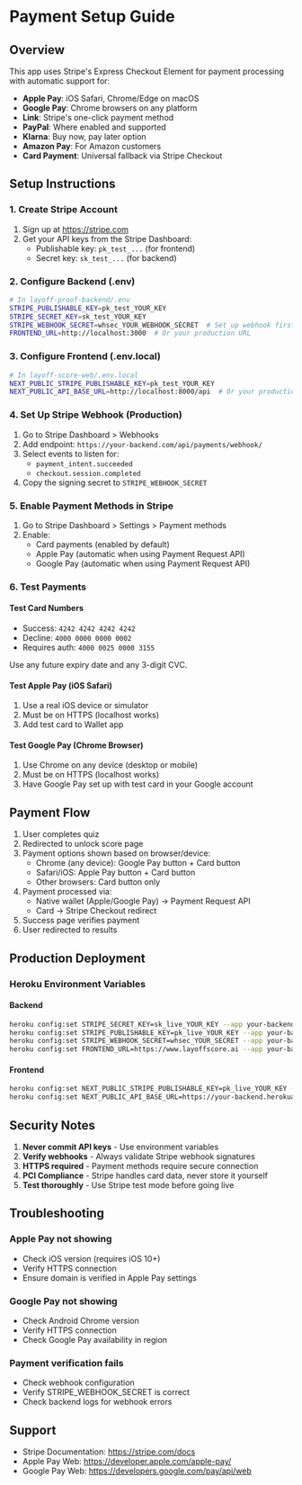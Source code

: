 # Payment Setup Guide

## Overview

This app uses Stripe's Express Checkout Element for payment processing with automatic support for:

- **Apple Pay**: iOS Safari, Chrome/Edge on macOS
- **Google Pay**: Chrome browsers on any platform
- **Link**: Stripe's one-click payment method
- **PayPal**: Where enabled and supported
- **Klarna**: Buy now, pay later option
- **Amazon Pay**: For Amazon customers
- **Card Payment**: Universal fallback via Stripe Checkout

## Setup Instructions

### 1. Create Stripe Account

1. Sign up at https://stripe.com
2. Get your API keys from the Stripe Dashboard:
   - Publishable key: `pk_test_...` (for frontend)
   - Secret key: `sk_test_...` (for backend)

### 2. Configure Backend (.env)

```bash
# In layoff-proof-backend/.env
STRIPE_PUBLISHABLE_KEY=pk_test_YOUR_KEY
STRIPE_SECRET_KEY=sk_test_YOUR_KEY
STRIPE_WEBHOOK_SECRET=whsec_YOUR_WEBHOOK_SECRET  # Set up webhook first
FRONTEND_URL=http://localhost:3000  # Or your production URL
```

### 3. Configure Frontend (.env.local)

```bash
# In layoff-score-web/.env.local
NEXT_PUBLIC_STRIPE_PUBLISHABLE_KEY=pk_test_YOUR_KEY
NEXT_PUBLIC_API_BASE_URL=http://localhost:8000/api  # Or your production API
```

### 4. Set Up Stripe Webhook (Production)

1. Go to Stripe Dashboard > Webhooks
2. Add endpoint: `https://your-backend.com/api/payments/webhook/`
3. Select events to listen for:
   - `payment_intent.succeeded`
   - `checkout.session.completed`
4. Copy the signing secret to `STRIPE_WEBHOOK_SECRET`

### 5. Enable Payment Methods in Stripe

1. Go to Stripe Dashboard > Settings > Payment methods
2. Enable:
   - Card payments (enabled by default)
   - Apple Pay (automatic when using Payment Request API)
   - Google Pay (automatic when using Payment Request API)

### 6. Test Payments

#### Test Card Numbers

- Success: `4242 4242 4242 4242`
- Decline: `4000 0000 0000 0002`
- Requires auth: `4000 0025 0000 3155`

Use any future expiry date and any 3-digit CVC.

#### Test Apple Pay (iOS Safari)

1. Use a real iOS device or simulator
2. Must be on HTTPS (localhost works)
3. Add test card to Wallet app

#### Test Google Pay (Chrome Browser)

1. Use Chrome on any device (desktop or mobile)
2. Must be on HTTPS (localhost works)
3. Have Google Pay set up with test card in your Google account

## Payment Flow

1. User completes quiz
2. Redirected to unlock score page
3. Payment options shown based on browser/device:
   - Chrome (any device): Google Pay button + Card button
   - Safari/iOS: Apple Pay button + Card button
   - Other browsers: Card button only
4. Payment processed via:
   - Native wallet (Apple/Google Pay) → Payment Request API
   - Card → Stripe Checkout redirect
5. Success page verifies payment
6. User redirected to results

## Production Deployment

### Heroku Environment Variables

#### Backend

```bash
heroku config:set STRIPE_SECRET_KEY=sk_live_YOUR_KEY --app your-backend-app
heroku config:set STRIPE_PUBLISHABLE_KEY=pk_live_YOUR_KEY --app your-backend-app
heroku config:set STRIPE_WEBHOOK_SECRET=whsec_YOUR_SECRET --app your-backend-app
heroku config:set FRONTEND_URL=https://www.layoffscore.ai --app your-backend-app
```

#### Frontend

```bash
heroku config:set NEXT_PUBLIC_STRIPE_PUBLISHABLE_KEY=pk_live_YOUR_KEY --app your-frontend-app
heroku config:set NEXT_PUBLIC_API_BASE_URL=https://your-backend.herokuapp.com/api --app your-frontend-app
```

## Security Notes

1. **Never commit API keys** - Use environment variables
2. **Verify webhooks** - Always validate Stripe webhook signatures
3. **HTTPS required** - Payment methods require secure connection
4. **PCI Compliance** - Stripe handles card data, never store it yourself
5. **Test thoroughly** - Use Stripe test mode before going live

## Troubleshooting

### Apple Pay not showing

- Check iOS version (requires iOS 10+)
- Verify HTTPS connection
- Ensure domain is verified in Apple Pay settings

### Google Pay not showing

- Check Android Chrome version
- Verify HTTPS connection
- Check Google Pay availability in region

### Payment verification fails

- Check webhook configuration
- Verify STRIPE_WEBHOOK_SECRET is correct
- Check backend logs for webhook errors

## Support

- Stripe Documentation: https://stripe.com/docs
- Apple Pay Web: https://developer.apple.com/apple-pay/
- Google Pay Web: https://developers.google.com/pay/api/web
